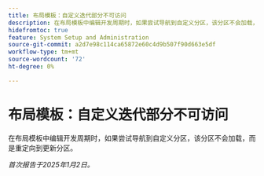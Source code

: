 ```yaml
---
title: 布局模板：自定义迭代部分不可访问
description: 在布局模板中编辑开发周期时，如果尝试导航到自定义分区，该分区不会加载，而是重定向到更新分区。
hidefromtoc: true
feature: System Setup and Administration
source-git-commit: a2d7e98c114ca65872e60c4d9b507f90d663e5df
workflow-type: tm+mt
source-wordcount: '72'
ht-degree: 0%

---
```


# 布局模板：自定义迭代部分不可访问

在布局模板中编辑开发周期时，如果尝试导航到自定义分区，该分区不会加载，而是重定向到更新分区。

_首次报告于2025年1月2日。_
